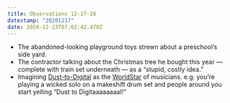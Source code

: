 ```yaml
---
title: Observations 12-17-20
datestamp: "20201217"
date: 2020-12-23T07:02:42.470Z
---
```

- The abandoned-looking playground toys strewn about a preschool’s side yard.
- The contractor talking about the Christmas tree he bought this year — complete with train set underneath — as a “stupid, costly idea.”
- Imagining [Dust-to-Digital](https://www.instagram.com/dusttodigital/) as the [WorldStar](https://www.urbandictionary.com/define.php?term=WorldStar) of musicians. e.g. you’re playing a wicked solo on a makeshift drum set and people around you start yelling “Dust to Digitaaaaaaaal!”